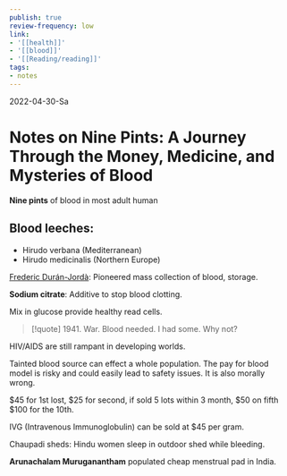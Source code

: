 ```yaml
---
publish: true
review-frequency: low
link:
- '[[health]]'
- '[[blood]]'
- '[[Reading/reading]]'
tags:
- notes
---
```

2022-04-30-Sa

# Notes on Nine Pints: A Journey Through the Money, Medicine, and Mysteries of Blood
**Nine pints** of blood in most adult human

## Blood leeches:
- Hirudo verbana (Mediterranean)
- Hirudo medicinalis (Northern Europe)

[Frederic Durán-Jordà](https://en.wikipedia.org/wiki/Frederic_Dur%C3%A1n-Jord%C3%A0): Pioneered mass collection of blood, storage.

**Sodium citrate**: Additive to stop blood clotting.

Mix in glucose provide healthy read cells.

> [!quote]
> 1941. War. Blood needed. I had some. Why not?

HIV/AIDS are still rampant in developing worlds.

Tainted blood source can effect a whole population. The pay for blood model is risky and could easily lead to safety issues. It is also morally wrong.

$45 for 1st lost, $25 for second, if sold 5 lots within 3 month, $50 on fifth $100 for the 10th.

IVG (Intravenous Immunoglobulin) can be sold at $45 per gram.

Chaupadi sheds: Hindu women sleep in outdoor shed while bleeding.

**Arunachalam Muruganantham** populated cheap menstrual pad in India.
